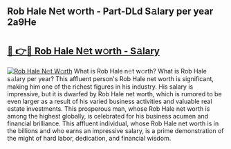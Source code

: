 ## Rob Hale N𝚎t w𝚘rth - Part-DLd S𝚊lary per year 2a9He

# <h2><a href="http://gc5alu.nevu.top/?p=Rob+Hale">🔗 👉🔴 Rob Hale N𝚎t w𝚘rth - S𝚊lary</a></h2>

[![Rob Hale N𝚎t W𝚘rth](https://i.imgur.com/Oavwk0R.jpeg)](http://gc5alu.nevu.top/?p=Rob+Hale)
What is Rob Hale n𝚎t w𝚘rth? What is Rob Hale s𝚊lary per year?
This affluent person's Rob Hale net worth is significant, making him one of the richest figures in his industry. His salary is impressive, but it is dwarfed by Rob Hale net worth, which is rumored to be even larger as a result of his varied business activities and valuable real estate investments. This prosperous man, whose Rob Hale net worth is among the highest globally, is celebrated for his business acumen and financial brilliance. This affluent individual, whose Rob Hale net worth is in the billions and who earns an impressive salary, is a prime demonstration of the might of hard labor, dedication, and financial wisdom.
